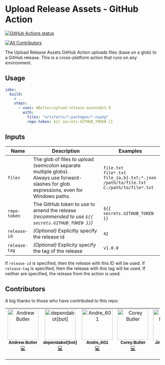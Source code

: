 # Upload Release Assets - GitHub Action

<a href="https://github.com/AButler/upload-release-assets"><img alt="GitHub Actions status" src="https://github.com/AButler/upload-release-assets/workflows/CI/badge.svg"></a>

<!-- ALL-CONTRIBUTORS-BADGE:START - Do not remove or modify this section -->
[![All Contributors](https://img.shields.io/badge/all_contributors-7-orange.svg?style=flat-square)](#contributors-)
<!-- ALL-CONTRIBUTORS-BADGE:END -->

The Upload Release Assets GitHub Action uploads files (base on a glob) to a GitHub release. This is a cross-platform action that runs on any environment.

## Usage

```yml
jobs:
  build:
    # ...
    steps:
      - uses: AButler/upload-release-assets@v3.0
        with:
          files: "artifacts/*;packages/*.nupkg"
          repo-token: ${{ secrets.GITHUB_TOKEN }}
```

## Inputs

| Name          | Description                                                                                       | Examples                                                 |
| ------------- | ------------------------------------------------------------------------------------------------- | -------------------------------------------------------- |
| `files`       | The glob of files to upload (semicolon separate multiple globs). <br>Always use forward-slashes for glob expressions, even for Windows paths. | `file.txt` <br> `file*.txt` <br> `file_{a,b}.txt;*.json` <br> `/path/to/file.txt` <br> `C:/path/to/file*.txt` |
| `repo-token`  | The GitHub token to use to amend the release _(recommended to use `${{ secrets.GITHUB_TOKEN }}`)_ | `${{ secrets.GITHUB_TOKEN }}`                            |
| `release-id`  | _(Optional)_ Explicitly specify the release id                                                    | `42`                                                     |
| `release-tag` | _(Optional)_ Explicity specify the tag of the release                                             | `v1.0.0`                                                 |

If `release-id` is specified, then the release with this ID will be used.
If `release-tag` is specified, then the release with this tag will be used.
If neither are specified, the release from the action is used.

## Contributors

A big thanks to those who have contributed to this repo:

<!-- ALL-CONTRIBUTORS-LIST:START - Do not remove or modify this section -->
<!-- prettier-ignore-start -->
<!-- markdownlint-disable -->
<table>
  <tbody>
    <tr>
      <td align="center" valign="top" width="14.28%"><a href="https://github.com/AButler"><img src="https://avatars.githubusercontent.com/u/1628649?v=4?s=100" width="100px;" alt="Andrew Butler"/><br /><sub><b>Andrew Butler</b></sub></a><br /><a href="https://github.com/AButler/upload-release-assets/commits?author=AButler" title="Code">💻</a></td>
      <td align="center" valign="top" width="14.28%"><a href="https://github.com/apps/dependabot"><img src="https://avatars.githubusercontent.com/in/29110?v=4?s=100" width="100px;" alt="dependabot[bot]"/><br /><sub><b>dependabot[bot]</b></sub></a><br /><a href="https://github.com/AButler/upload-release-assets/commits?author=dependabot[bot]" title="Code">💻</a></td>
      <td align="center" valign="top" width="14.28%"><a href="https://andre601.ch/"><img src="https://avatars.githubusercontent.com/u/11576465?v=4?s=100" width="100px;" alt="Andre_601"/><br /><sub><b>Andre_601</b></sub></a><br /><a href="https://github.com/AButler/upload-release-assets/commits?author=Andre601" title="Code">💻</a></td>
      <td align="center" valign="top" width="14.28%"><a href="https://author.io/"><img src="https://avatars.githubusercontent.com/u/770982?v=4?s=100" width="100px;" alt="Corey Butler"/><br /><sub><b>Corey Butler</b></sub></a><br /><a href="https://github.com/AButler/upload-release-assets/commits?author=coreybutler" title="Code">💻</a></td>
      <td align="center" valign="top" width="14.28%"><a href="https://github.com/Borda"><img src="https://avatars.githubusercontent.com/u/6035284?v=4?s=100" width="100px;" alt="Jirka Borovec"/><br /><sub><b>Jirka Borovec</b></sub></a><br /><a href="https://github.com/AButler/upload-release-assets/commits?author=Borda" title="Code">💻</a></td>
      <td align="center" valign="top" width="14.28%"><a href="https://github.com/NotMyFault"><img src="https://avatars.githubusercontent.com/u/13383509?v=4?s=100" width="100px;" alt="Alexander Brandes"/><br /><sub><b>Alexander Brandes</b></sub></a><br /><a href="https://github.com/AButler/upload-release-assets/commits?author=NotMyFault" title="Code">💻</a></td>
      <td align="center" valign="top" width="14.28%"><a href="https://buildyourweb.app/"><img src="https://avatars.githubusercontent.com/u/159270?v=4?s=100" width="100px;" alt="mattyg"/><br /><sub><b>mattyg</b></sub></a><br /><a href="https://github.com/AButler/upload-release-assets/commits?author=mattyg" title="Documentation">📖</a></td>
    </tr>
  </tbody>
</table>

<!-- markdownlint-restore -->
<!-- prettier-ignore-end -->

<!-- ALL-CONTRIBUTORS-LIST:END -->
